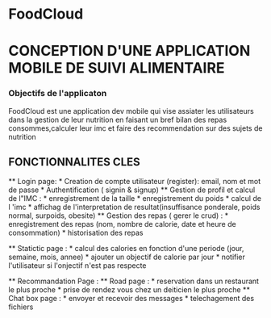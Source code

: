 # FoodCloud
# CONCEPTION D'UNE APPLICATION MOBILE DE SUIVI ALIMENTAIRE
### Objectifs de l'applicaton
FoodCloud est une application dev mobile qui vise assiater les utilisateurs dans la gestion de leur nutrition en faisant 
un bref bilan des repas consommes,calculer leur imc et faire des recommendation sur des sujets de nutrition
 ## FONCTIONNALITES CLES
** Login page:
        * Creation de compte utilisateur (register): email, nom et mot de passe
        * Authentification ( signin & signup)
** Gestion de profil et calcul de l"IMC :
        * enregistrement de la taille
        * enregistrement du poids
        * calcul de l 'imc
        * affichag de l'interpretation de resultat(insuffisance ponderale, poids normal, surpoids, obesite)
** Gestion des repas ( gerer le crud) :
        * enregistrement des repas (nom, nombre de calorie, date et heure de consommation)
        * historisation des repas

** Statictic page :
        * calcul des calories en fonction d'une periode (jour, semaine, mois, annee)
        * ajouter un objectif de calorie par jour 
        * notifier l'utilisateur si l'onjectif n'est pas respecte

** Recommandation Page :
** Road page :
        * reservation dans un restaurant le plus proche
        * prise de rendez vous chez un deiticien le plus proche
** Chat box page :
        * envoyer et recevoir des messages
        * telechagement des fichiers
